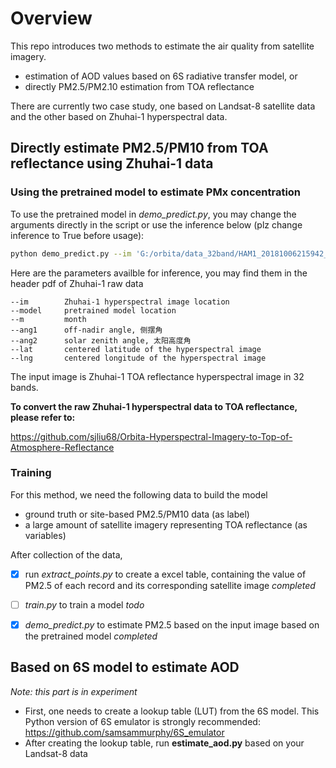 # Overview
This repo introduces two methods to estimate the air quality from satellite imagery.
- estimation of AOD values based on 6S radiative transfer model, or
- directly PM2.5/PM2.10 estimation from TOA reflectance

There are currently two case study, one based on Landsat-8 satellite data and the other based on Zhuhai-1 hyperspectral data.


## Directly estimate PM2.5/PM10 from TOA reflectance using Zhuhai-1 data

### Using the pretrained model to estimate PMx concentration


To use the pretrained model in *demo_predict.py*, you may change the arguments directly in the script or use the inference below (plz change inference to True before usage):

```bash
python demo_predict.py --im 'G:/orbita/data_32band/HAM1_20181006215942_0013_L1_MSS_CCD1.tif' --model model_pmnet_v0.1.h5 --m 10 --ang1 0.4 --ang2 50.1 --lat 28.8 --lng 115.6
```

Here are the parameters availble for inference, you may find them in the header pdf of Zhuhai-1 raw data

```
--im        Zhuhai-1 hyperspectral image location
--model     pretrained model location
--m         month
--ang1      off-nadir angle, 侧摆角
--ang2      solar zenith angle, 太阳高度角
--lat       centered latitude of the hyperspectral image
--lng       centered longitude of the hyperspectral image
```

The input image is Zhuhai-1 TOA reflectance hyperspectral image in 32 bands.

**To convert the raw Zhuhai-1 hyperspectral data to TOA reflectance, please refer to:**

https://github.com/sjliu68/Orbita-Hyperspectral-Imagery-to-Top-of-Atmosphere-Reflectance

### Training

For this method, we need the following data to build the model
- ground truth or site-based PM2.5/PM10 data (as label)
- a large amount of satellite imagery representing TOA reflectance (as variables)

After collection of the data, 
- [x] run *extract_points.py* to create a excel table, containing the value of PM2.5 of each record and its corresponding satellite image *completed*
- [ ] *train.py* to train a model *todo*
- [x] *demo_predict.py* to estimate PM2.5 based on the input image based on the pretrained model *completed*


## Based on 6S model to estimate AOD

*Note: this part is in experiment*

- First, one needs to create a lookup table (LUT) from the 6S model. This Python version of 6S emulator is strongly recommended: https://github.com/samsammurphy/6S_emulator
- After creating the lookup table, run **estimate_aod.py** based on your Landsat-8 data




